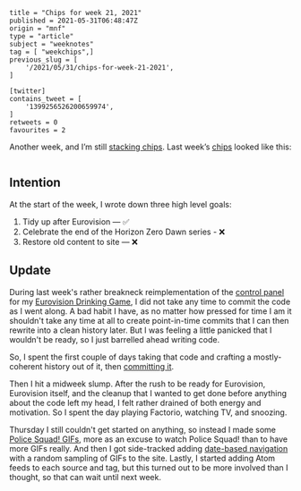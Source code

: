 ```
title = "Chips for week 21, 2021"
published = 2021-05-31T06:48:47Z
origin = "mnf"
type = "article"
subject = "weeknotes"
tag = [ "weekchips",]
previous_slug = [
    '/2021/05/31/chips-for-week-21-2021',
]

[twitter]
contains_tweet = [
    '1399256526200659974',
]
retweets = 0
favourites = 2
```

Another week, and I’m still [stacking chips][chips]. Last week’s
[chips][markers] looked like this:

[chips]: /2020/06/19/my-week-in-poker-chips
[markers]: /2020/08/22/my-weekchips-markers

<p class='image'><img src='https://mnf.m17s.net/2021/05/31/E2soXxvWEAAhe6q.jpg' alt=''></p>

## Intention

At the start of the week, I wrote down three high level goals:

1. Tidy up after Eurovision — ✅
1. Celebrate the end of the Horizon Zero Dawn series - ❌
1. Restore old content to site — ❌


## Update

During last week's rather breakneck reimplementation of the
[control panel][cp] for my [Eurovision Drinking Game][edg],
I did not take any time to commit the code as I went along. A bad habit I
have, as no matter how pressed for time I am it shouldn't take any time at all
to create point-in-time commits that I can then rewrite into a clean history
later. But I was feeling a little panicked that I wouldn't be ready, so I just
barrelled ahead writing code.

So, I spent the first couple of days taking that code and crafting a 
mostly-coherent history out of it, then [committing it][rebuild].

[cp]: https://github.com/norm/eurodrink
[edg]: https://eurovisiondrinking.com
[rebuild]: https://github.com/norm/eurodrink/compare/00142ac...7351b9c

Then I hit a midweek slump. After the rush to be ready for Eurovision,
Eurovision itself, and the cleanup that I wanted to get done before anything
about the code left my head, I felt rather drained of both energy and
motivation. So I spent the day playing Factorio, watching TV, and snoozing.

Thursday I still couldn't get started on anything, so instead I made some
[Police Squad! GIFs][gifs], more as an excuse to watch Police Squad! than
to have more GIFs really. And then I got side-tracked adding
[date-based navigation][dbn] with a random sampling of GIFs to the site.
Lastly, I started adding Atom feeds to each source and tag, but this turned
out to be more involved than I thought, so that can wait until next week.

[gifs]: https://github.com/norm/gifs.cackhanded.net/commit/da4e5fd7ce35bb22268efbed58089ba7ab45ba1e
[dbn]: https://github.com/norm/gifs.cackhanded.net/commit/b865582097337ee375ac248d6b927bc70637b91b
